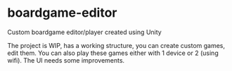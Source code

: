 # boardgame-editor
Custom boardgame editor/player created using Unity

The project is WIP, has a working structure, you can create custom games, edit them.
You can also play these games either with 1 device or 2 (using wifi). 
The UI needs some improvements.
